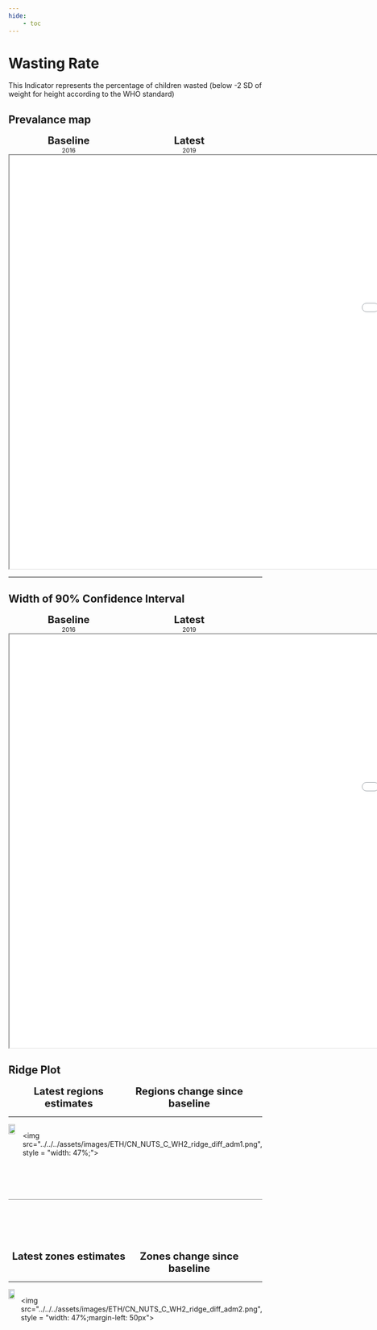 ```yaml
---
hide:
    - toc
---
```

# Wasting Rate

This Indicator represents the percentage of children wasted (below -2 SD of weight for height according to the WHO standard)
## Prevalance map

<div style="width: 95%; display:grid; grid-template-columns: repeat(2, 1fr); gap: 0px; text-align:center; font-weight:bold;">
  <div style="font-size: 20px">Baseline</div>
  <div style="font-size: 20px">Latest</div>
</div>


<div style="width: 95%; display:grid; grid-template-columns: repeat(2, 1fr); gap: 0px; text-align:center;">
  <div style="font-size: 12px">2016</div>
  <div style="font-size: 12px">2019</div>
</div>

<iframe src="../../../assets/images/ETH/CN_NUTS_C_WH2_detail.html" style = "width: 2000px; height: 820px"></iframe>

---

## Width of 90% Confidence Interval

<div style="width: 95%; display:grid; grid-template-columns: repeat(2, 1fr); gap: 0px; text-align:center; font-weight:bold;">
  <div style="font-size: 20px">Baseline</div>
  <div style="font-size: 20px">Latest</div>
</div>


<div style="width: 95%; display:grid; grid-template-columns: repeat(2, 1fr); gap: 0px; text-align:center;">
  <div style="font-size: 12px">2016</div>
  <div style="font-size: 12px">2019</div>
</div>

<iframe src="../../../assets/images/ETH/CN_NUTS_C_WH2_detail_ci.html" style = "width: 2000px; height: 820px"></iframe>


## Ridge Plot

<div style="width: 95%; display:grid; grid-template-columns: repeat(2, 1fr); gap: 0px; text-align:center; font-weight:bold;x">
  <div style="font-size: 20px">Latest regions estimates</div>
  <div style="font-size: 20px">Regions change since baseline</div>
</div>

---

<div style="display: flex">
<img src="../../../assets/images/ETH/CN_NUTS_C_WH2_ridge_adm1.png", style = "width: 47%;">

<img src="../../../assets/images/ETH/CN_NUTS_C_WH2_ridge_diff_adm1.png", style = "width: 47%;">

</div>

<hr style="height: 1px; background-color: #8c8c8cff; border: none; margin: 20px 0; margin-bottom: 100px; margin-top: 70px;">


<div style="width: 95%; display:grid; grid-template-columns: repeat(2, 1fr); gap: 0px; text-align:center; font-weight:bold;x">
  <div style="font-size: 20px">Latest zones estimates</div>
  <div style="font-size: 20px">Zones change since baseline</div>
</div>

---

<div style="display: flex">
<img src="../../../assets/images/ETH/CN_NUTS_C_WH2_ridge_adm2.png", style = "width: 47%">

<img src="../../../assets/images/ETH/CN_NUTS_C_WH2_ridge_diff_adm2.png", style = "width: 47%;margin-left: 50px">

</div>